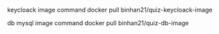keycloack image  command
docker pull binhan21/quiz-keycloack-image

db mysql image command
docker pull binhan21/quiz-db-image
